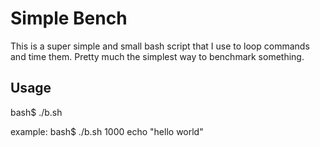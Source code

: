 Simple Bench
============

This is a super simple and small bash script that I use to loop commands and time them. Pretty much the simplest way to benchmark something.


Usage
-----

  bash$ ./b.sh <times to loop> <command with arguments>

example:
  bash$ ./b.sh 1000 echo "hello world"
